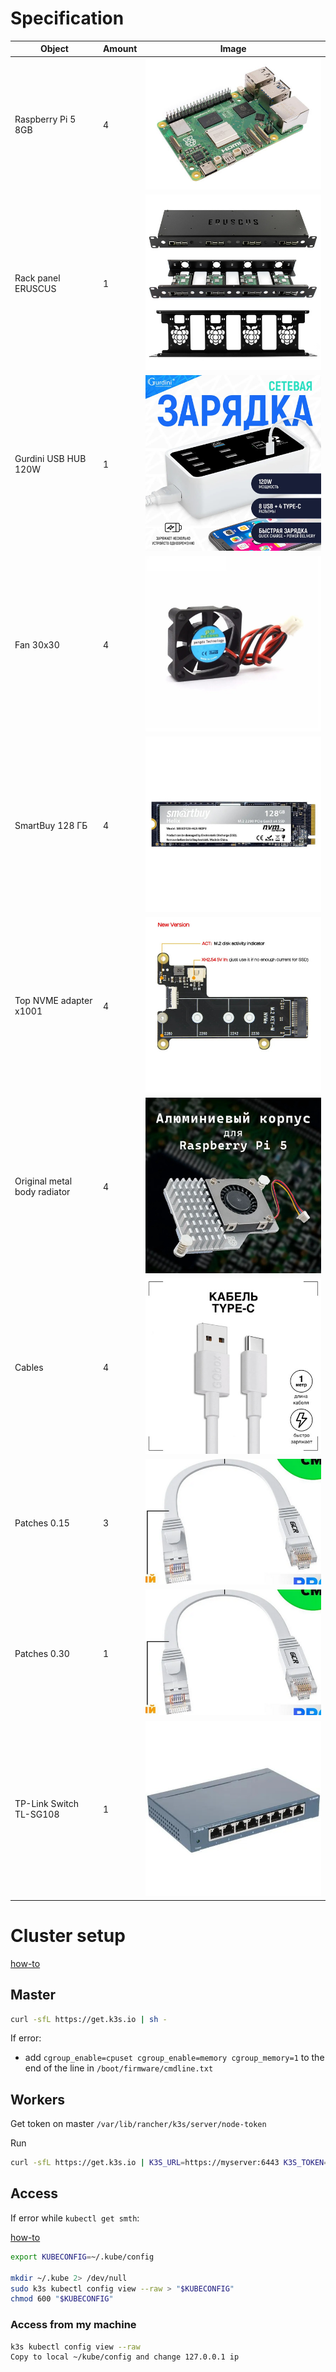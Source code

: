 # Specification

| Object | Amount | Image |
| ------------- | ------------- | - |
| Raspberry Pi 5 8GB | 4 | ![](pics/raspberrypi5.jpg) |
| Rack panel ERUSCUS | 1 | ![](pics/eruscus.jpg) |
| Gurdini USB HUB 120W | 1 | ![](pics/hub.jpg) |
| Fan 30x30 | 4 | ![](pics/fan.jpg) |
| SmartBuy 128 ГБ | 4 | ![](pics/disk.jpg) |
| Top NVME adapter x1001 | 4 | ![](pics/adap.jpg) |
| Original metal body radiator | 4 | ![](pics/metal.jpg) |
| Cables | 4 | ![](pics/cable.jpg) |
| Patches 0.15 | 3 | ![](pics/patch.png) |
| Patches 0.30 | 1 | ![](pics/patch.png) |
| TP-Link Switch TL-SG108 | 1 | ![](pics/tplink.jpeg) |

# Cluster setup

[how-to](https://docs.k3s.io/quick-start)

## Master

```bash
curl -sfL https://get.k3s.io | sh -
```

If error:
  * add ```cgroup_enable=cpuset cgroup_enable=memory cgroup_memory=1``` to the end of the line in ```/boot/firmware/cmdline.txt```

## Workers

Get token on master ```/var/lib/rancher/k3s/server/node-token```

Run
```bash
curl -sfL https://get.k3s.io | K3S_URL=https://myserver:6443 K3S_TOKEN=mynodetoken sh -
```

## Access

If error while ```kubectl get smth```:

[how-to](https://devops.stackexchange.com/questions/16043/error-error-loading-config-file-etc-rancher-k3s-k3s-yaml-open-etc-rancher)
```bash
export KUBECONFIG=~/.kube/config

mkdir ~/.kube 2> /dev/null
sudo k3s kubectl config view --raw > "$KUBECONFIG"
chmod 600 "$KUBECONFIG"
```

### Access from my machine
```bash
k3s kubectl config view --raw
Copy to local ~/kube/config and change 127.0.0.1 ip
```
